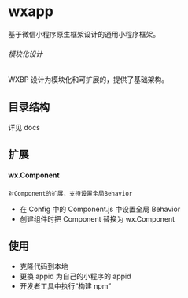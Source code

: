 ﻿# wxapp

基于微信小程序原生框架设计的通用小程序框架。

###### 模块化设计

WXBP 设计为模块化和可扩展的，提供了基础架构。

## 目录结构

详见 docs

## 扩展

#### wx.Component

    对Component的扩展，支持设置全局Behavior

- 在 Config 中的 Component.js 中设置全局 Behavior
- 创建组件时把 Component 替换为 wx.Component

## 使用

- 克隆代码到本地
- 更换 appid 为自己的小程序的 appid
- 开发者工具中执行“构建 npm”
